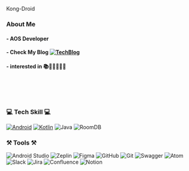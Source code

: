 Kong-Droid


###  About Me
#### - AOS Developer  
#### - Check My Blog [![TechBlog](https://img.shields.io/badge/Tech%20Blog-000000??style=flat&logo=blogger&logoColor=f6f6f6)](https://ddusi-dod.tistory.com/)  
#### - interested in 📚🏄‍♀️🚴‍♀🎳

#

<br></br>

### 💻 Tech Skill 💻
[![Android](https://img.shields.io/badge/Android-3DDC84??style=flat&logo=android&logoColor=ffffff)](https://developer.android.com) [![Kotlin](https://img.shields.io/badge/Kotlin-7F52FF??style=flat&logo=kotlin&logoColor=f6f6f6)](https://developer.android.com/kotlin)   ![Java](https://img.shields.io/badge/Java-007396??style=flat&logo=java&logoColor=ffffff) ![RoomDB](https://img.shields.io/badge/RoomDB-ffffff??style=flat&color=0094ff) 

### ⚒ Tools ⚒ 
![Android Studio](https://img.shields.io/badge/Android%20Studio-3DDC84?style=flat&logo=androidstudio&logoColor=ffffff) ![Zeplin](https://img.shields.io/badge/Zeplin-9AFC7D??style=flat&color=ff6f6f)  ![Figma](https://img.shields.io/badge/Figma-F24E1E?style=flat&logo=figma&logoColor=ffffff) ![GitHub](https://img.shields.io/badge/GitHub-181717?style=flat&logo=github&logoColor=ffffff) ![Git](https://img.shields.io/badge/Git-F05032?style=flat&logo=git&logoColor=ffffff) ![Swagger](https://img.shields.io/badge/Swagger-85EA2D?style=flat&logo=swagger&logoColor=ffffff)
![Atom](https://img.shields.io/badge/Atom-66595C?style=flat&logo=Atom&logoColor=ffffff) ![Slack](https://img.shields.io/badge/Slack-4A154B?style=flat&logo=Slack&logoColor=ffffff) ![Jira](https://img.shields.io/badge/Jira-0052CC?style=flat&logo=Jira&logoColor=ffffff) ![Confluence](https://img.shields.io/badge/Confluence-172B4D?style=flat&logo=Confluence&logoColor=ffffff) ![Notion](https://img.shields.io/badge/Notion-000000?style=flat&logo=Notion&logoColor=ffffff)
<br></br><br></br>

<!---
eunie9498/eunie9498 is a ✨ special ✨ repository because its `README.md` (this file) appears on your GitHub profile.
You can click the Preview link to take a look at your changes.
--->

